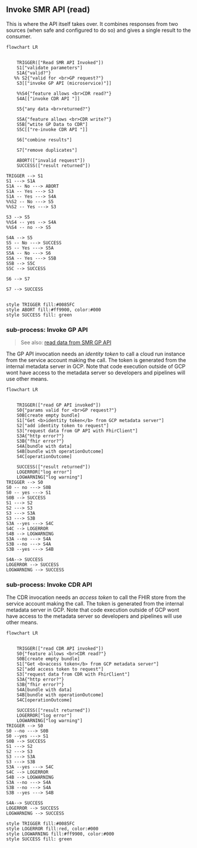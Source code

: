 ## Invoke SMR API (read) 

This is where the API itself takes over. It combines responses from two sources (when safe and configured to do so) and gives a single result to the consumer. 

```mermaid
flowchart LR
 

    TRIGGER(["Read SMR API Invoked"]) 
    S1["validate parameters"]
    S1A{"valid?"}
   %% S2{"valid for <br>GP request?"}
    S3[["invoke GP API (microservice)"]]
   
    %%S4{"feature allows <br>CDR read?"}
    S4A[["invoke CDR API "]]

	S5{"any data <br>returned?"}
	
    S5A{"feature allows <br>CDR write?"}
    S5B["wtite GP Data to CDR"]
	S5C[["re-invoke CDR API "]]
	
    S6["combine results"]
  
    S7["remove duplicates"]
	
    ABORT(["invalid request"])
    SUCCESS(["result returned"])
   
TRIGGER --> S1
S1 ---> S1A
S1A -- No ---> ABORT
S1A -- Yes ---> S3
S1A -- Yes ---> S4A
%%S2 -- No ---> S5
%%S2 -- Yes ---> S3

S3 --> S5
%%S4 -- yes --> S4A
%%S4 -- no --> S5

S4A --> S5
S5 -- No ---> SUCCESS
S5 -- Yes ---> S5A
S5A -- No ---> S6
S5A -- Yes ---> S5B
S5B --> S5C 
S5C --> SUCCESS

S6 --> S7

S7 --> SUCCESS
       

style TRIGGER fill:#0085FC
style ABORT fill:#ff9900, color:#000
style SUCCESS fill: green
```





### sub-process: Invoke GP API

>  See also: [read data from SMR GP API](../read-gp-data/index.md)

The GP API invocation needs an *identity token* to call a cloud run instance from the service account making the call. The token is generated from the internal metadata server in GCP. Note that code execution outside of GCP wont have access to the metadata server so developers and pipelines will use other means.

```mermaid
flowchart LR
 

    TRIGGER(["read GP API invoked"]) 
    S0{"params valid for <br>GP request?"}
    S0B[create empty bundle]
    S1["Get <b>identity token</b> from GCP metadata server"]
    S2["add identity token to request"]
    S3["request data from GP API with FhirClient"]
    S3A{"http error?"}
    S3B{"fhir error?"}
    S4A[bundle with data]
    S4B[bundle with operationOutcome]
    S4C[operationOutcome]
	
    SUCCESS(["result returned"])
    LOGERROR["log error"]
    LOGWARNING["log warning"]
TRIGGER --> S0
S0 -- no ---> S0B
S0 -- yes ---> S1
S0B --> SUCCESS
S1 ---> S2
S2 ---> S3
S3 ---> S3A
S3 ---> S3B
S3A --yes ---> S4C
S4C --> LOGERROR
S4B --> LOGWARNING
S3A --no ---> S4A
S3B --no ---> S4A
S3B --yes ---> S4B

S4A--> SUCCESS
LOGERROR --> SUCCESS    
LOGWARNING --> SUCCESS
```



### sub-process: Invoke CDR API

The CDR invocation needs an *access token* to call the FHIR store from the service account making the call. The token is generated from the internal metadata server in GCP. Note that code execution outside of GCP wont have access to the metadata server so developers and pipelines will use other means.

```mermaid
flowchart LR
 

    TRIGGER(["read CDR API invoked"]) 
    S0{"feature allows <br>CDR read?"}
    S0B[create empty bundle]
    S1["Get <b>access token</b> from GCP metadata server"]
    S2["add access token to request"]
    S3["request data from CDR with FhirClient"]
    S3A{"http error?"}
    S3B{"fhir error?"}
    S4A[bundle with data]
    S4B[bundle with operationOutcome]
    S4C[operationOutcome]

    SUCCESS(["result returned"])
    LOGERROR["log error"]
    LOGWARNING["log warning"]
TRIGGER --> S0
S0 --no ---> S0B
S0 --yes ---> S1
S0B --> SUCCESS
S1 ---> S2
S2 ---> S3
S3 ---> S3A
S3 ---> S3B
S3A --yes ---> S4C
S4C --> LOGERROR
S4B --> LOGWARNING
S3A --no ---> S4A
S3B --no ---> S4A
S3B --yes ---> S4B

S4A--> SUCCESS
LOGERROR --> SUCCESS    
LOGWARNING --> SUCCESS

style TRIGGER fill:#0085FC
style LOGERROR fill:red, color:#000
style LOGWARNING fill:#ff9900, color:#000
style SUCCESS fill: green
```

